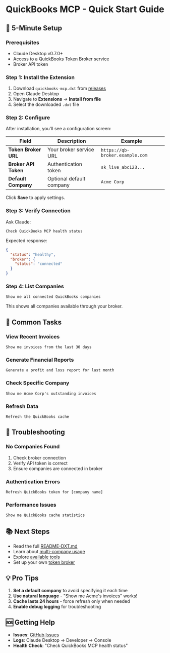 # QuickBooks MCP - Quick Start Guide

## 🚀 5-Minute Setup

### Prerequisites
- Claude Desktop v0.7.0+
- Access to a QuickBooks Token Broker service
- Broker API token

### Step 1: Install the Extension

1. Download `quickbooks-mcp.dxt` from [releases](https://github.com/your-org/quickbooks-mcp/releases)
2. Open Claude Desktop
3. Navigate to **Extensions** → **Install from file**
4. Select the downloaded `.dxt` file

### Step 2: Configure

After installation, you'll see a configuration screen:

| Field | Description | Example |
|-------|-------------|---------|
| **Token Broker URL** | Your broker service URL | `https://qb-broker.example.com` |
| **Broker API Token** | Authentication token | `sk_live_abc123...` |
| **Default Company** | Optional default company | `Acme Corp` |

Click **Save** to apply settings.

### Step 3: Verify Connection

Ask Claude:
```
Check QuickBooks MCP health status
```

Expected response:
```json
{
  "status": "healthy",
  "broker": {
    "status": "connected"
  }
}
```

### Step 4: List Companies

```
Show me all connected QuickBooks companies
```

This shows all companies available through your broker.

## 🎯 Common Tasks

### View Recent Invoices
```
Show me invoices from the last 30 days
```

### Generate Financial Reports
```
Generate a profit and loss report for last month
```

### Check Specific Company
```
Show me Acme Corp's outstanding invoices
```

### Refresh Data
```
Refresh the QuickBooks cache
```

## 🔧 Troubleshooting

### No Companies Found
1. Check broker connection
2. Verify API token is correct
3. Ensure companies are connected in broker

### Authentication Errors
```
Refresh QuickBooks token for [company name]
```

### Performance Issues
```
Show me QuickBooks cache statistics
```

## 📚 Next Steps

- Read the full [README-DXT.md](../README-DXT.md)
- Learn about [multi-company usage](../README-DXT.md#multi-company-usage)
- Explore [available tools](../README-DXT.md#available-tools)
- Set up your own [token broker](token-broker-prd.md)

## 💡 Pro Tips

1. **Set a default company** to avoid specifying it each time
2. **Use natural language** - "Show me Acme's invoices" works!
3. **Cache lasts 24 hours** - force refresh only when needed
4. **Enable debug logging** for troubleshooting

## 🆘 Getting Help

- **Issues**: [GitHub Issues](https://github.com/your-org/quickbooks-mcp/issues)
- **Logs**: Claude Desktop → Developer → Console
- **Health Check**: "Check QuickBooks MCP health status"